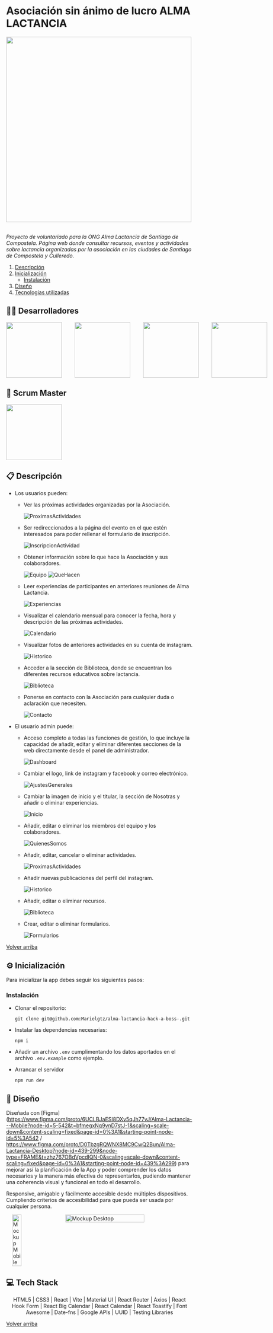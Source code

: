 # Asociación sin ánimo de lucro ALMA LACTANCIA 

<div>
  <img src="./src/images/logo-alma.png" width="500px"/>
</div>

<br/>

_Proyecto de voluntariado para la ONG Alma Lactancia de Santiago de Compostela. 
Página web donde consultar recursos, eventos y actividades sobre lactancia organizadas por la asociación en las ciudades de Santiago de Compostela y Culleredo._

<ol id='menu'>
  <li>
    <a href='#📋-descripción'>Descripción</a>
  </li>
  <li>
    <a href="#⚙-inicialización">Inicialización</a>
    <ul>
      <li><a href='#instalación'>Instalación</a></li>
    </ul>
  </li>
  <li>
    <a href="#🎨-diseño">Diseño</a>
  </li>
  <li>
    <a href="#💻-tech-stack">Tecnologías utilizadas</a>
  </li>
</ol>

## 👩‍💻 Desarrolladores
<div style="display: flex; gap: 35px;">
  <a href="https://github.com/GuillermoGCP"><img src="https://i.postimg.cc/cHSfDxZq/temp-Image8a-Fxfs.png" width="150" /></a>
  <a href="https://github.com/albafresnillo"><img src="https://i.postimg.cc/k58xFV0F/temp-Image-Wsg5-Gc.png" width="150" /></a>
  <a href="https://github.com/Roberto-Panella"><img src="https://i.postimg.cc/FHYbzCG6/temp-Image-YQY2gl.png" width="150" /></a>
  <a href="https://github.com/danvei0707"><img src="https://i.postimg.cc/DwRrXQMw/temp-Imagef-Sd7-Me.png" width="150" /></a>
  <a href="https://github.com/helenartola"><img src="https://i.postimg.cc/sXHDMmTn/temp-Imagei-Emzld.png" width="150" /></a>
</div>

## 📅 Scrum Master
<a href="https://github.com/Marielgtz">
  <img src="https://i.postimg.cc/DZPLH9yS/temp-Imagefm-Vd-DF.png"  width="150"/>
</a>

<br/>

## 📋 Descripción
- Los usuarios pueden:
  - Ver las próximas actividades organizadas por la Asociación.
  
    ![ProximasActividades](./src/images/próximas-actividades.png)

  - Ser redireccionados a la página del evento en el que estén interesados para poder rellenar el formulario de inscripción.
  	
	![InscripcionActividad](./src/images/Inscripción-Actividad.png)
  
  - Obtener información sobre lo que hace la Asociación y sus colaboradores.
  
    ![Equipo](./src/images/Equipo.png)
	![QueHacen](./src/images/QueHacen.png)
  
  - Leer experiencias de participantes en anteriores reuniones de Alma Lactancia.
  
    ![Experiencias](./src/images/Experiencias.png)

  - Visualizar el calendario mensual para conocer la fecha, hora y descripción de las próximas actividades.

    ![Calendario](./src/images/Calendario.png)

  - Visualizar fotos de anteriores actividades en su cuenta de instagram.
  
    ![Historico](./src/images/Histórico.png)

  - Acceder a la sección de Biblioteca, donde se encuentran los diferentes recursos educativos sobre lactancia.

    ![Biblioteca](./src/images/Biblioteca.png)
  
  - Ponerse en contacto con la Asociación para cualquier duda o aclaración que necesiten.
  
    ![Contacto](./src/images/Contacto.png)

- El usuario admin puede:
	- Acceso completo a todas las funciones de gestión, lo que incluye la capacidad de añadir, editar y eliminar diferentes secciones de la web directamente desde el panel de administrador. 
  
		![Dashboard](./src/images/Dashboard.png)

  - Cambiar el logo, link de instagram y facebook y correo electrónico.

    ![AjustesGenerales](./src/images/ajustes-generales.png)

  - Cambiar la imagen de inicio y el titular, la sección de Nosotras y añadir o eliminar experiencias.

    ![Inicio](./src/images/Inicio.png)

  - Añadir, editar o eliminar los miembros del equipo y los colaboradores.

    ![QuienesSomos](./src/images/quienes-somos.png)

  - Añadir, editar, cancelar o eliminar actividades.
  
    ![ProximasActividades](./src/images/proximas-actividades.png)

  - Añadir nuevas publicaciones del perfil del instagram.

    ![Historico](./src/images/Historico.png)

  - Añadir, editar o eliminar recursos.

    ![Biblioteca](./src/images/Biblioteca1.png)

  - Crear, editar o eliminar formularios.

    ![Formularios](./src/images/Formularios.png)
  
<a href="#menu">Volver arriba</a>

## ⚙ Inicialización
Para inicializar la app debes seguir los siguientes pasos:

### Instalación
- Clonar el repositorio:
  
  ```
  git clone git@github.com:Marielgtz/alma-lactancia-hack-a-boss-.git
  ```

- Instalar las dependencias necesarias:
  
  ```
  npm i
  ```

- Añadir un archivo `.env` cumplimentando los datos aportados en el archivo `.env.example` como ejemplo.

- Arrancar el servidor
  
  ```
  npm run dev
  ```

## 🎨 Diseño
Diseñada con [Figma](https://www.figma.com/proto/6UCLBJaESI8DXv5qJh77vJ/Alma-Lactancia---Mobile?node-id=5-542&t=bfmegxNq9vnD7stJ-1&scaling=scale-down&content-scaling=fixed&page-id=0%3A1&starting-point-node-id=5%3A542 / https://www.figma.com/proto/D0TbzgRQWNX8MC9CwQ2Bun/Alma-Lactancia-Desktop?node-id=439-299&node-type=FRAME&t=zhz767OBdVpcdIQN-0&scaling=scale-down&content-scaling=fixed&page-id=0%3A1&starting-point-node-id=439%3A299) para mejorar así la planificación de la App y poder comprender los datos necesarios y la manera más efectiva de representarlos, pudiendo mantener una coherencia visual y funcional en todo el desarrollo.

Responsive, amigable y fácilmente accesible desde múltiples dispositivos. Cumpliendo criterios de accesibilidad para que pueda ser usada por cualquier persona.

<div style="display: flex; justify-content: space-around;">
  <img src="./src/images/Mockup-mobile.png" alt="Mockup Mobile" style="width: 22%;"/>
  <img src="./src/images/Mockup-desktop.png" alt="Mockup Desktop" style="width: 65%;"/>
</div>


## 💻 Tech Stack

<div align="center">

  HTML5 | CSS3 | React | Vite | Material UI | React Router | Axios | React Hook Form | React Big Calendar | React Calendar | React Toastify | Font Awesome | Date-fns | Google APIs | UUID | Testing Libraries

</div>


<a href="#menu">Volver arriba</a>